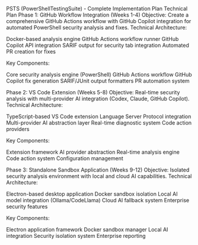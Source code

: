 PSTS (PowerShellTestingSuite) - Complete Implementation Plan
Technical Plan
Phase 1: GitHub Workflow Integration (Weeks 1-4)
Objective: Create a comprehensive GitHub Actions workflow with GitHub Copilot integration for automated PowerShell security analysis and fixes.
Technical Architecture:

Docker-based analysis engine
GitHub Actions workflow runner
GitHub Copilot API integration
SARIF output for security tab integration
Automated PR creation for fixes

Key Components:

Core security analysis engine (PowerShell)
GitHub Actions workflow
GitHub Copilot fix generation
SARIF/JUnit output formatters
PR automation system

Phase 2: VS Code Extension (Weeks 5-8)
Objective: Real-time security analysis with multi-provider AI integration (Codex, Claude, GitHub Copilot).
Technical Architecture:

TypeScript-based VS Code extension
Language Server Protocol integration
Multi-provider AI abstraction layer
Real-time diagnostic system
Code action providers

Key Components:

Extension framework
AI provider abstraction
Real-time analysis engine
Code action system
Configuration management

Phase 3: Standalone Sandbox Application (Weeks 9-12)
Objective: Isolated security analysis environment with local and cloud AI capabilities.
Technical Architecture:

Electron-based desktop application
Docker sandbox isolation
Local AI model integration (Ollama/CodeLlama)
Cloud AI fallback system
Enterprise security features

Key Components:

Electron application framework
Docker sandbox manager
Local AI integration
Security isolation system
Enterprise reporting
